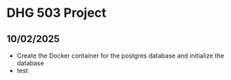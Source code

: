 # DHG 503 Project

## 10/02/2025

- Create the Docker container for the postgres database and initialize the database
- test
